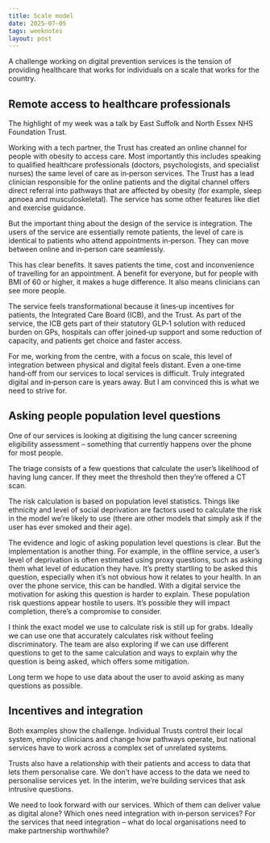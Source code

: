 ```yaml
---
title: Scale model
date: 2025-07-05
tags: weeknotes
layout: post
---
```


A challenge working on digital prevention services is the tension of providing healthcare that works for individuals on a scale that works for the country.

## Remote access to healthcare professionals

The highlight of my week was a talk by East Suffolk and North Essex NHS Foundation Trust.

Working with a tech partner, the Trust has created an online channel for people with obesity to access care. Most importantly this includes speaking to qualified healthcare professionals (doctors, psychologists, and specialist nurses) the same level of care as in‑person services. The Trust has a lead clinician responsible for the online patients and the digital channel offers direct referral into pathways that are affected by obesity (for example, sleep apnoea and musculoskeletal). The service has some other features like diet and exercise guidance.

But the important thing about the design of the service is integration. The users of the service are essentially remote patients, the level of care is identical to patients who attend appointments in‑person. They can move between online and in‑person care seamlessly.

This has clear benefits. It saves patients the time, cost and inconvenience of travelling for an appointment. A benefit for everyone, but for people with BMI of 60 or higher, it makes a huge difference. It also means clinicians can see more people.

The service feels transformational because it lines‑up incentives for patients, the Integrated Care Board (ICB), and the Trust. As part of the service, the ICB gets part of their statutory GLP‑1 solution with reduced burden on GPs, hospitals can offer joined‑up support and some reduction of capacity, and patients get choice and faster access.

For me, working from the centre, with a focus on scale, this level of integration between physical and digital feels distant. Even a one‑time hand‑off from our services to local services is difficult. Truly integrated digital and in‑person care is years away. But I am convinced this is what we need to strive for.

## Asking people population level questions

One of our services is looking at digitising the lung cancer screening eligibility assessment – something that currently happens over the phone for most people.

The triage consists of a few questions that calculate the user’s likelihood of having lung cancer. If they meet the threshold then they’re offered a CT scan.

The risk calculation is based on population level statistics. Things like ethnicity and level of social deprivation are factors used to calculate the risk in the model we’re likely to use (there are other models that simply ask if the user has ever smoked and their age).

The evidence and logic of asking population level questions is clear. But the implementation is another thing. For example, in the offline service, a user’s level of deprivation is often estimated using proxy questions, such as asking them what level of education they have. It’s pretty startling to be asked this question, especially when it’s not obvious how it relates to your health. In an over the phone service, this can be handled. With a digital service the motivation for asking this question is harder to explain. These population risk questions appear hostile to users. It’s possible they will impact completion, there’s a compromise to consider.

I think the exact model we use to calculate risk is still up for grabs. Ideally we can use one that accurately calculates risk without feeling discriminatory. The team are also exploring if we can use different questions to get to the same calculation and ways to explain why the question is being asked, which offers some mitigation.

Long term we hope to use data about the user to avoid asking as many questions as possible.

## Incentives and integration

Both examples show the challenge. Individual Trusts control their local system, employ clinicians and change how pathways operate, but national services have to work across a complex set of unrelated systems.

Trusts also have a relationship with their patients and access to data that lets them personalise care. We don’t have access to the data we need to personalise services yet. In the interim, we’re building services that ask intrusive questions.

We need to look forward with our services. Which of them can deliver value as digital alone? Which ones need integration with in‑person services? For the services that need integration – what do local organisations need to make partnership worthwhile?
